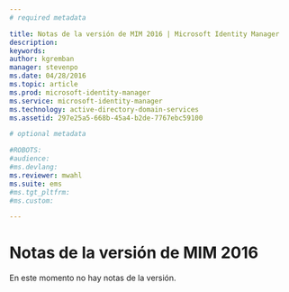 ```yaml
---
# required metadata

title: Notas de la versión de MIM 2016 | Microsoft Identity Manager
description:
keywords:
author: kgremban
manager: stevenpo
ms.date: 04/28/2016
ms.topic: article
ms.prod: microsoft-identity-manager
ms.service: microsoft-identity-manager
ms.technology: active-directory-domain-services
ms.assetid: 297e25a5-668b-45a4-b2de-7767ebc59100

# optional metadata

#ROBOTS:
#audience:
#ms.devlang:
ms.reviewer: mwahl
ms.suite: ems
#ms.tgt_pltfrm:
#ms.custom:

---
```


# Notas de la versión de MIM 2016
En este momento no hay notas de la versión.

<!--HONumber=Apr16_HO1-->


